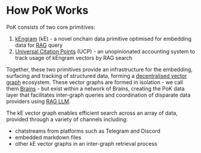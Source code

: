 # How PoK Works

PoK consists of two core primitives:&#x20;

1. [kEngram](kengram.md) (kE) - a novel onchain data primitive optimised for embedding data for [RAG](../further-reading/rag-llm.md) query
2. [Universal Citation Points](universal-citation-points.md) (UCP) - an unopinionated accounting system to track usage of kEngram vectors by RAG search

Together, these two primitives provide an infrastructure for the embedding, surfacing and tracking of structured data, forming a [decentralised vector graph](../further-reading/dkg.md) ecosystem. These vector graphs are formed in isolation - we call them [Brains](brains.md) - but exist within a network of Brains, creating the PoK data layer that facilitates inter-graph queries and coordination of disparate data providers using [RAG LLM](../further-reading/rag-llm.md).

The kE vector graph enables efficient search across an array of data, provided through a variety of channels including:

* chatstreams from platforms such as Telegram and Discord
* embedded markdown files
* other kE vector graphs in an inter-graph retrieval process
